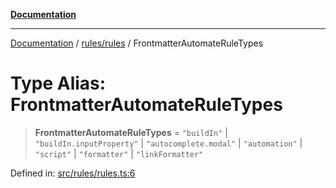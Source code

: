 [**Documentation**](https://raw.githubusercontent.com/Christian-Me/obsidian-front-matter-automate/main/doc/README.md)

***

[Documentation](https://raw.githubusercontent.com/Christian-Me/obsidian-front-matter-automate/main/doc/README.md) / [rules/rules](https://raw.githubusercontent.com/Christian-Me/obsidian-front-matter-automate/main/doc/rules/rules/README.md) / FrontmatterAutomateRuleTypes

# Type Alias: FrontmatterAutomateRuleTypes

> **FrontmatterAutomateRuleTypes** = `"buildIn"` \| `"buildIn.inputProperty"` \| `"autocomplete.modal"` \| `"automation"` \| `"script"` \| `"formatter"` \| `"linkFormatter"`

Defined in: [src/rules/rules.ts:6](https://github.com/Christian-Me/folder-to-tags-plugin/blob/ea97d76ce7b235ca1e3494401efc98e537acc1fb/src/rules/rules.ts#L6)

